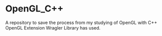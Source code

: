 # OpenGL_C++
A repository to save the process from my studying of OpenGL with C++
OpenGL Extension Wragler Library has used.
